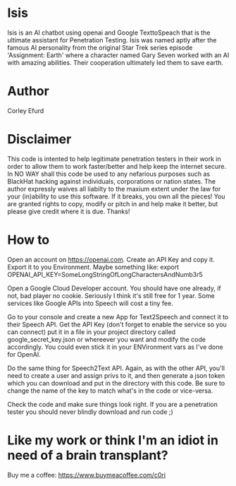 # Isis
Isis is an AI chatbot using openai and Google TexttoSpeach that is the ultimate assistant for Penetration Testing.
Isis was named aptly after the famous AI personality from the original Star Trek series episode
'Assignment: Earth' where a character named Gary Seven worked with an AI with amazing abilities. Their 
cooperation ultimately led them to save earth.

# Author
Corley Efurd 

# Disclaimer
This code is intented to help legitimate penetration testers in their
work in order to allow them to work faster/better and help keep the internet secure.
In NO WAY shall this code be used to any nefarious purposes such as BlackHat hacking
against individuals, corporations or nation states.  The author expressly waives all
liabilty to the maxium extent under the law for your (in)ability to use this software.
If it breaks, you own all the pieces! You are granted rights to copy, modify or pitch in
and help make it better, but please give credit where it is due. Thanks!

# How to
Open an account on https://openai.com.
Create an API Key and copy it.
Export it to you Environment. Maybe something like:
  export OPENAI_API_KEY=SomeLongStringOfLongCharactersAndNumb3r5

Open a Google Cloud Developer account. You should have one already, if not, bad player no cookie.  Seriously I think it's still free for 1 year. Some services like Google APIs into Speech will cost a tiny fee.

Go to your console and create a new App for Text2Speech and connect it to their Speech API.
Get the API Key (don't forget to enable the service so you can connect)
put it in a file in your project directory called google_secret_key.json or whereever you want and
modify the code accordingly. You could even stick it in your ENVironment vars as I've done for OpenAI.

Do the same thing for Speech2Text API. Again, as with the other API, you'll need to create a user and assign privs to it, and then generate a json token which you can download and put in the directory with this code. Be sure to change the name of the key to match what's in the code or vice-versa.

Check the code and make sure things look right. If you are a penetration tester you should never blindly
download and run code ;) 

# Like my work or think I'm an idiot in need of a brain transplant?
Buy me a coffee: https://www.buymeacoffee.com/c0ri
